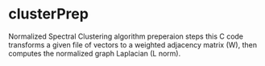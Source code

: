 # clusterPrep
Normalized Spectral Clustering algorithm preperaion steps
this C code transforms a given file of vectors to a weighted adjacency matrix (W), then computes the normalized graph Laplacian (L norm).
